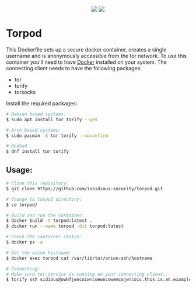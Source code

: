 <p align="center">
  <img src="https://img.shields.io/github/last-commit/insidious-security/torpod.svg?style=for-the-badge">
  <img src="https://img.shields.io/github/license/insidious-security/easyssh?style=for-the-badge">
</p>

# Torpod
This Dockerfile sets up a secure docker container, creates a single username and is anonymously accessible from the tor network.
To use this container you'll need to have [Docker](https://www.docker.com/) installed on your system. The connecting client needs to have the following packages:
- tor
- torify
- torsocks

Install the required packages:
```bash
# Debian based systems:
$ sudo apt install tor torify --yes

# Arch based systems:
$ sudo pacman -S tor torify --noconfirm

# Redhad
$ dnf install tor torify
```

## Usage:
```bash
# Clone this repository:
$ git clone https://github.com/insidious-security/torpod.git

# Change to torpod directory:
$ cd torpod/

# Build and run the container:
$ docker build -t torpod:latest .
$ docker run --name torpod -dit torpod:latest

# Check the container status:
$ docker ps -a

# Get the onion hostname:
$ docker exec torpod cat /var/lib/tor/onion-ssh/hostname

# Connecting:    
# Make sure tor.service is running on your connecting client..    
$ torify ssh sidious@owhfjwncoiwncoewncowencojwncoic.this.is.an.example.address.onion
```
